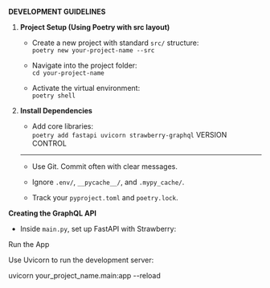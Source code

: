 **DEVELOPMENT GUIDELINES**

1.  **Project Setup (Using Poetry with src layout)**
    
    *   Create a new project with standard `src/` structure:  
        `poetry new your-project-name --src`
        
    *   Navigate into the project folder:  
        `cd your-project-name`
        
    *   Activate the virtual environment:  
        `poetry shell`
        
2.  **Install Dependencies**
    
    *   Add core libraries:  
        `poetry add fastapi uvicorn strawberry-graphql`
    VERSION CONTROL
    ---------------
    
    *   Use Git. Commit often with clear messages.
        
    *   Ignore `.env/`, `__pycache__/`, and `.mypy_cache/`.
        
    *   Track your `pyproject.toml` and `poetry.lock`.


**Creating the GraphQL API**

*   Inside `main.py`, set up FastAPI with Strawberry:

Run the App

  

Use Uvicorn to run the development server:

uvicorn your\_project\_name.main:app --reload